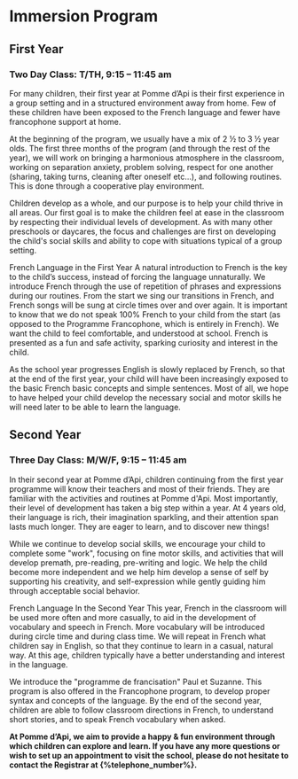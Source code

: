 # Immersion Program

## First Year

### Two Day Class: T/TH, 9:15 – 11:45 am
For many children, their first year at Pomme d’Api is their first experience in a group setting and in a structured environment away from home. Few of these children have been exposed to the French language and fewer have francophone support at home.

At the beginning of the program, we usually have a mix of 2 ½ to 3 ½ year olds. The first three months of the program (and through the rest of the year), we will work on bringing a harmonious atmosphere in the classroom, working on separation anxiety, problem solving, respect for one another (sharing, taking turns, cleaning after oneself etc...), and following routines. This is done through a cooperative play environment.

Children develop as a whole, and our purpose is to help your child thrive in all areas. Our first goal is to make the children feel at ease in the classroom by respecting their individual levels of development. As with many other preschools or daycares, the focus and challenges are first on developing the child's social skills and ability to cope with situations typical of a group setting.

French Language in the First Year 
A natural introduction to French is the key to the child’s success, instead of forcing the language unnaturally. We introduce French through the use of repetition of phrases and expressions during our routines. From the start we sing our transitions in French, and French songs will be sung at circle times over and over again. It is important to know that we do not speak 100% French to your child from the start (as opposed to the Programme Francophone, which is entirely in French). We want the child to feel comfortable, and understood at school. French is presented as a fun and safe activity, sparking curiosity and interest in the child.

As the school year progresses English is slowly replaced by French, so that at the end of the first year, your child will have been increasingly exposed to the basic French basic concepts and simple sentences. Most of all, we hope to have helped your child develop the necessary social and motor skills he will need later to be able to learn the language.

## Second Year

### Three Day Class: M/W/F,  9:15 – 11:45 am

In their second year at Pomme d’Api, children continuing from the first year programme will know their teachers and most of their friends. They are familiar with the activities and routines at Pomme d'Api. Most importantly, their level of development has taken a big step within a year. At 4 years old, their language is rich, their imagination sparkling, and their attention span lasts much longer. They are eager to learn, and to discover new things!

While we continue to develop social skills, we encourage your child to complete some "work", focusing on fine motor skills, and activities that will develop premath, pre-reading, pre-writing and logic. We help the child become more independent and we help him develop a sense of self by supporting his creativity, and self-expression while gently guiding him through acceptable social behavior.

French Language In the Second Year 
This year, French in the classroom will be used more often and more casually, to aid in the development of vocabulary and speech in French. More vocabulary will be introduced during circle time and during class time. We will repeat in French what children say in English, so that they continue to learn in a casual, natural way. At this age, children typically have a better understanding and interest in the language.

We introduce the "programme de francisation" Paul et Suzanne. This program is also offered in the Francophone program, to develop proper syntax and concepts of the language. By the end of the second year, children are able to follow classroom directions in French, to understand short stories, and to speak French vocabulary when asked.

__At Pomme d’Api, we aim to provide a happy & fun environment through which children can explore and learn. If you have any more questions or wish to set up an appointment to visit the school, please do not hesitate to contact the Registrar at {%telephone_number%}.__